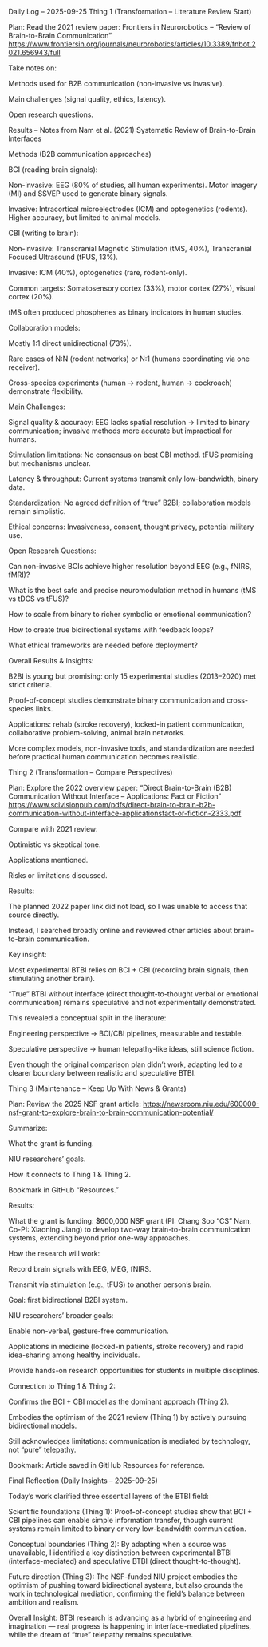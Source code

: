 Daily Log – 2025-09-25
Thing 1 (Transformation – Literature Review Start)

Plan:
Read the 2021 review paper:
Frontiers in Neurorobotics – “Review of Brain-to-Brain Communication”
https://www.frontiersin.org/journals/neurorobotics/articles/10.3389/fnbot.2021.656943/full

Take notes on:

Methods used for B2B communication (non-invasive vs invasive).

Main challenges (signal quality, ethics, latency).

Open research questions.

Results – Notes from Nam et al. (2021) Systematic Review of Brain-to-Brain Interfaces

Methods (B2B communication approaches)

BCI (reading brain signals):

Non-invasive: EEG (80% of studies, all human experiments). Motor imagery (MI) and SSVEP used to generate binary signals.

Invasive: Intracortical microelectrodes (ICM) and optogenetics (rodents). Higher accuracy, but limited to animal models.

CBI (writing to brain):

Non-invasive: Transcranial Magnetic Stimulation (tMS, 40%), Transcranial Focused Ultrasound (tFUS, 13%).

Invasive: ICM (40%), optogenetics (rare, rodent-only).

Common targets: Somatosensory cortex (33%), motor cortex (27%), visual cortex (20%).

tMS often produced phosphenes as binary indicators in human studies.

Collaboration models:

Mostly 1:1 direct unidirectional (73%).

Rare cases of N:N (rodent networks) or N:1 (humans coordinating via one receiver).

Cross-species experiments (human → rodent, human → cockroach) demonstrate flexibility.

Main Challenges:

Signal quality & accuracy: EEG lacks spatial resolution → limited to binary communication; invasive methods more accurate but impractical for humans.

Stimulation limitations: No consensus on best CBI method. tFUS promising but mechanisms unclear.

Latency & throughput: Current systems transmit only low-bandwidth, binary data.

Standardization: No agreed definition of “true” B2BI; collaboration models remain simplistic.

Ethical concerns: Invasiveness, consent, thought privacy, potential military use.

Open Research Questions:

Can non-invasive BCIs achieve higher resolution beyond EEG (e.g., fNIRS, fMRI)?

What is the best safe and precise neuromodulation method in humans (tMS vs tDCS vs tFUS)?

How to scale from binary to richer symbolic or emotional communication?

How to create true bidirectional systems with feedback loops?

What ethical frameworks are needed before deployment?

Overall Results & Insights:

B2BI is young but promising: only 15 experimental studies (2013–2020) met strict criteria.

Proof-of-concept studies demonstrate binary communication and cross-species links.

Applications: rehab (stroke recovery), locked-in patient communication, collaborative problem-solving, animal brain networks.

More complex models, non-invasive tools, and standardization are needed before practical human communication becomes realistic.

Thing 2 (Transformation – Compare Perspectives)

Plan:
Explore the 2022 overview paper:
“Direct Brain-to-Brain (B2B) Communication Without Interface – Applications: Fact or Fiction”
https://www.scivisionpub.com/pdfs/direct-brain-to-brain-b2b-communication-without-interface-applicationsfact-or-fiction-2333.pdf

Compare with 2021 review:

Optimistic vs skeptical tone.

Applications mentioned.

Risks or limitations discussed.

Results:

The planned 2022 paper link did not load, so I was unable to access that source directly.

Instead, I searched broadly online and reviewed other articles about brain-to-brain communication.

Key insight:

Most experimental BTBI relies on BCI + CBI (recording brain signals, then stimulating another brain).

“True” BTBI without interface (direct thought-to-thought verbal or emotional communication) remains speculative and not experimentally demonstrated.

This revealed a conceptual split in the literature:

Engineering perspective → BCI/CBI pipelines, measurable and testable.

Speculative perspective → human telepathy-like ideas, still science fiction.

Even though the original comparison plan didn’t work, adapting led to a clearer boundary between realistic and speculative BTBI.

Thing 3 (Maintenance – Keep Up With News & Grants)

Plan:
Review the 2025 NSF grant article:
https://newsroom.niu.edu/600000-nsf-grant-to-explore-brain-to-brain-communication-potential/

Summarize:

What the grant is funding.

NIU researchers’ goals.

How it connects to Thing 1 & Thing 2.

Bookmark in GitHub “Resources.”

Results:

What the grant is funding:
$600,000 NSF grant (PI: Chang Soo “CS” Nam, Co-PI: Xiaoning Jiang) to develop two-way brain-to-brain communication systems, extending beyond prior one-way approaches.

How the research will work:

Record brain signals with EEG, MEG, fNIRS.

Transmit via stimulation (e.g., tFUS) to another person’s brain.

Goal: first bidirectional B2BI system.

NIU researchers’ broader goals:

Enable non-verbal, gesture-free communication.

Applications in medicine (locked-in patients, stroke recovery) and rapid idea-sharing among healthy individuals.

Provide hands-on research opportunities for students in multiple disciplines.

Connection to Thing 1 & Thing 2:

Confirms the BCI + CBI model as the dominant approach (Thing 2).

Embodies the optimism of the 2021 review (Thing 1) by actively pursuing bidirectional models.

Still acknowledges limitations: communication is mediated by technology, not “pure” telepathy.

Bookmark: Article saved in GitHub Resources for reference.

Final Reflection (Daily Insights – 2025-09-25)

Today’s work clarified three essential layers of the BTBI field:

Scientific foundations (Thing 1): Proof-of-concept studies show that BCI + CBI pipelines can enable simple information transfer, though current systems remain limited to binary or very low-bandwidth communication.

Conceptual boundaries (Thing 2): By adapting when a source was unavailable, I identified a key distinction between experimental BTBI (interface-mediated) and speculative BTBI (direct thought-to-thought).

Future direction (Thing 3): The NSF-funded NIU project embodies the optimism of pushing toward bidirectional systems, but also grounds the work in technological mediation, confirming the field’s balance between ambition and realism.

Overall Insight: BTBI research is advancing as a hybrid of engineering and imagination — real progress is happening in interface-mediated pipelines, while the dream of “true” telepathy remains speculative.